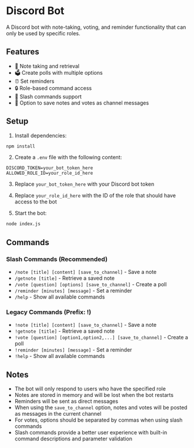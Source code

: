 # Discord Bot

A Discord bot with note-taking, voting, and reminder functionality that can only be used by specific roles.

## Features

- 📝 Note taking and retrieval
- 🗳️ Create polls with multiple options
- ⏰ Set reminders
- 🔒 Role-based command access
- 💬 Slash commands support
- 📢 Option to save notes and votes as channel messages

## Setup

1. Install dependencies:
```bash
npm install
```

2. Create a `.env` file with the following content:
```
DISCORD_TOKEN=your_bot_token_here
ALLOWED_ROLE_ID=your_role_id_here
```

3. Replace `your_bot_token_here` with your Discord bot token
4. Replace `your_role_id_here` with the ID of the role that should have access to the bot

5. Start the bot:
```bash
node index.js
```

## Commands

### Slash Commands (Recommended)
- `/note [title] [content] [save_to_channel]` - Save a note
- `/getnote [title]` - Retrieve a saved note
- `/vote [question] [options] [save_to_channel]` - Create a poll
- `/reminder [minutes] [message]` - Set a reminder
- `/help` - Show all available commands

### Legacy Commands (Prefix: !)
- `!note [title] [content] [save_to_channel]` - Save a note
- `!getnote [title]` - Retrieve a saved note
- `!vote [question] [option1,option2,...] [save_to_channel]` - Create a poll
- `!reminder [minutes] [message]` - Set a reminder
- `!help` - Show all available commands

## Notes

- The bot will only respond to users who have the specified role
- Notes are stored in memory and will be lost when the bot restarts
- Reminders will be sent as direct messages
- When using the `save_to_channel` option, notes and votes will be posted as messages in the current channel
- For votes, options should be separated by commas when using slash commands
- Slash commands provide a better user experience with built-in command descriptions and parameter validation 